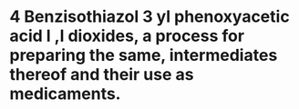 # 4 Benzisothiazol 3 yl phenoxyacetic acid l ,l dioxides, a process for preparing the same, intermediates thereof and their use as medicaments.
